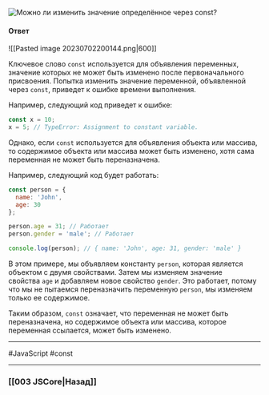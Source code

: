 ![Можно ли изменить значение определённое через `const`?](https://youtu.be/IooJ3P2VUYs?t=407)

#### Ответ

![[Pasted image 20230702200144.png|600]]

Ключевое слово `const` используется для объявления переменных, значение которых не может быть изменено после первоначального присвоения. Попытка изменить значение переменной, объявленной через `const`, приведет к ошибке времени выполнения.

Например, следующий код приведет к ошибке:

```javascript
const x = 10;
x = 5; // TypeError: Assignment to constant variable.
```

Однако, если `const` используется для объявления объекта или массива, то содержимое объекта или массива может быть изменено, хотя сама переменная не может быть переназначена.

Например, следующий код будет работать:

```javascript
const person = {
  name: 'John',
  age: 30
};

person.age = 31; // Работает
person.gender = 'male'; // Работает

console.log(person); // { name: 'John', age: 31, gender: 'male' }
```

В этом примере, мы объявляем константу `person`, которая является объектом с двумя свойствами. Затем мы изменяем значение свойства `age` и добавляем новое свойство `gender`. Это работает, потому что мы не пытаемся переназначить переменную `person`, мы изменяем только ее содержимое.

Таким образом, `const` означает, что переменная не может быть переназначена, но содержимое объекта или массива, которое переменная ссылается, может быть изменено.

___
 #JavaScript #const

___

### [[003 JSCore|Назад]]